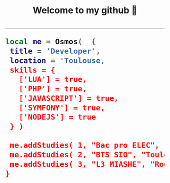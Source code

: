 <h1 align="center"> Welcome to my github 👋 <h1>
<hr />

 ```lua
 local me = Osmos(  {
  title = 'Developer',
  location = 'Toulouse,
  skills = {
    ['LUA'] = true,
    ['PHP'] = true,
    ['JAVASCRIPT'] = true,
    ['SYMFONY'] = true,
    ['NODEJS'] = true
  } )
  
  me.addStudies( 1, "Bac pro ELEC", "Albi" )
  me.addStudies( 2, "BTS SIO", "Toulouse" )
  me.addStudies( 3, "L3 MIASHE", "Rodez ).setAlternance( true )
}
```
